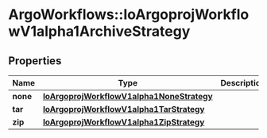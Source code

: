 # ArgoWorkflows::IoArgoprojWorkflowV1alpha1ArchiveStrategy

## Properties
Name | Type | Description | Notes
------------ | ------------- | ------------- | -------------
**none** | [**IoArgoprojWorkflowV1alpha1NoneStrategy**](IoArgoprojWorkflowV1alpha1NoneStrategy.md) |  | [optional] 
**tar** | [**IoArgoprojWorkflowV1alpha1TarStrategy**](IoArgoprojWorkflowV1alpha1TarStrategy.md) |  | [optional] 
**zip** | [**IoArgoprojWorkflowV1alpha1ZipStrategy**](IoArgoprojWorkflowV1alpha1ZipStrategy.md) |  | [optional] 


